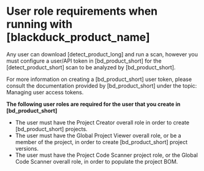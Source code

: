 # User role requirements when running with [blackduck_product_name]

Any user can download [detect_product_long] and run a scan, however you must configure a user/API token in [bd_product_short] for the [detect_product_short] scan to be analyzed by [bd_product_short].  
 
For more information on creating a [bd_product_short] user token, please consult the documentation provided by [bd_product_short] under the topic:
<xref href="MyAccessTokens.dita" scope="peer"> Managing user access tokens.
<data name="facets" value="pubname=bd-hub"/></xref>   
   
   
**The following user roles are required for the user that you create in [bd_product_short]**     

* The user must have the Project Creator overall role in order to create [bd_product_short] projects.
* The user must have the Global Project Viewer overall role, or be a member of the project, in order to create [bd_product_short] project versions.
* The user must have the Project Code Scanner project role, or the Global Code Scanner overall role, in order to populate the project BOM.
